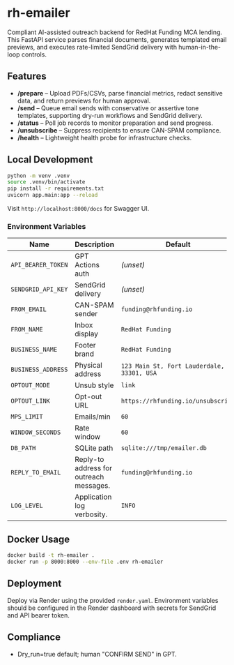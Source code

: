 # rh-emailer

Compliant AI-assisted outreach backend for RedHat Funding MCA lending. This FastAPI
service parses financial documents, generates templated email previews, and executes
rate-limited SendGrid delivery with human-in-the-loop controls.

## Features

- **/prepare** – Upload PDFs/CSVs, parse financial metrics, redact sensitive data, and
  return previews for human approval.
- **/send** – Queue email sends with conservative or assertive tone templates, supporting
  dry-run workflows and SendGrid delivery.
- **/status** – Poll job records to monitor preparation and send progress.
- **/unsubscribe** – Suppress recipients to ensure CAN-SPAM compliance.
- **/health** – Lightweight health probe for infrastructure checks.

## Local Development

```bash
python -m venv .venv
source .venv/bin/activate
pip install -r requirements.txt
uvicorn app.main:app --reload
```

Visit `http://localhost:8000/docs` for Swagger UI.

### Environment Variables

| Name | Description | Default |
| --- | --- | --- |
| `API_BEARER_TOKEN` | GPT Actions auth | *(unset)* |
| `SENDGRID_API_KEY` | SendGrid delivery | *(unset)* |
| `FROM_EMAIL` | CAN-SPAM sender | `funding@rhfunding.io` |
| `FROM_NAME` | Inbox display | `RedHat Funding` |
| `BUSINESS_NAME` | Footer brand | `RedHat Funding` |
| `BUSINESS_ADDRESS` | Physical address | `123 Main St, Fort Lauderdale, FL 33301, USA` |
| `OPTOUT_MODE` | Unsub style | `link` |
| `OPTOUT_LINK` | Opt-out URL | `https://rhfunding.io/unsubscribe` |
| `MPS_LIMIT` | Emails/min | `60` |
| `WINDOW_SECONDS` | Rate window | `60` |
| `DB_PATH` | SQLite path | `sqlite:///tmp/emailer.db` |
| `REPLY_TO_EMAIL` | Reply-to address for outreach messages. | `funding@rhfunding.io` |
| `LOG_LEVEL` | Application log verbosity. | `INFO` |

## Docker Usage

```bash
docker build -t rh-emailer .
docker run -p 8000:8000 --env-file .env rh-emailer
```

## Deployment

Deploy via Render using the provided `render.yaml`. Environment variables should be
configured in the Render dashboard with secrets for SendGrid and API bearer token.

## Compliance

- Dry_run=true default; human "CONFIRM SEND" in GPT.
